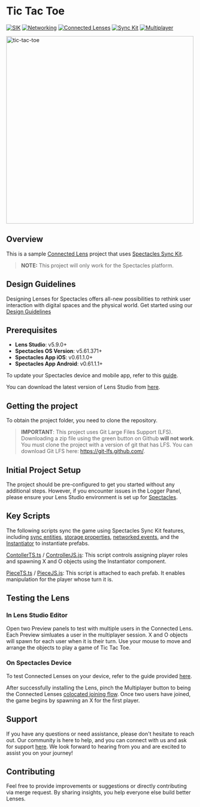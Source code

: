 # Tic Tac Toe

[![SIK](https://img.shields.io/badge/SIK-Light%20Gray?color=D3D3D3)](https://developers.snap.com/spectacles/spectacles-frameworks/spectacles-interaction-kit/features/overview?) [![Networking](https://img.shields.io/badge/Networking-Light%20Gray?color=D3D3D3)](https://developers.snap.com/spectacles/about-spectacles-features/connected-lenses/overview?) [![Connected Lenses](https://img.shields.io/badge/Connected%20Lenses-Light%20Gray?color=D3D3D3)](https://developers.snap.com/spectacles/about-spectacles-features/connected-lenses/overview?) [![Sync Kit](https://img.shields.io/badge/Sync%20Kit-Light%20Gray?color=D3D3D3)](https://developers.snap.com/spectacles/spectacles-frameworks/spectacles-interaction-kit/features/overview?) [![Multiplayer](https://img.shields.io/badge/Multiplayer-Light%20Gray?color=D3D3D3)](https://developers.snap.com/lens-studio/features/lens-cloud/lens-cloud-overview?)

<img src="./README-ref/sample-list-tic-tac-toe-rounded-edges.gif" alt="tic-tac-toe" width="500" />

## Overview

This is a sample [Connected Lens](https://developers.snap.com/spectacles/about-spectacles-features/connected-lenses/overview) project that uses [Spectacles Sync Kit](https://developers.snap.com/spectacles/spectacles-frameworks/spectacles-sync-kit/getting-started).

> **NOTE:**
> This project will only work for the Spectacles platform.

## Design Guidelines

Designing Lenses for Spectacles offers all-new possibilities to rethink user interaction with digital spaces and the physical world.
Get started using our [Design Guidelines](https://developers.snap.com/spectacles/best-practices/design-for-spectacles/introduction-to-spatial-design)

## Prerequisites

- **Lens Studio**: v5.9.0+
- **Spectacles OS Version**: v5.61.371+
- **Spectacles App iOS**: v0.61.1.0+
- **Spectacles App Android**: v0.61.1.1+

To update your Spectacles device and mobile app, refer to this [guide](https://support.spectacles.com/hc/en-us/articles/30214953982740-Updating).

You can download the latest version of Lens Studio from [here](https://ar.snap.com/download?lang=en-US).

## Getting the project

To obtain the project folder, you need to clone the repository.

> **IMPORTANT**:
> This project uses Git Large Files Support (LFS). Downloading a zip file using the green button on Github
> **will not work**. You must clone the project with a version of git that has LFS.
> You can download Git LFS here: https://git-lfs.github.com/.

## Initial Project Setup

The project should be pre-configured to get you started without any additional steps. However, if you encounter issues in the Logger Panel, please ensure your Lens Studio environment is set up for [Spectacles](https://developers.snap.com/spectacles/get-started/start-buiding/preview-panel).

## Key Scripts

The following scripts sync the game using Spectacles Sync Kit features, including [sync entities](https://developers.snap.com/spectacles/spectacles-frameworks/spectacles-sync-kit/features/sync-entity), [storage properties](https://developers.snap.com/spectacles/spectacles-frameworks/spectacles-sync-kit/features/storage-properties), [networked events](https://developers.snap.com/spectacles/spectacles-frameworks/spectacles-sync-kit/features/networked-events), and the [Instantiator](https://developers.snap.com/spectacles/spectacles-frameworks/spectacles-sync-kit/features/instantiator) to instantiate prefabs.

[ContollerTS.ts](./Assets/TicTacToe/Typescript/ControllerTS.ts) / [ControllerJS.js](<(./Assets/TicTacToe/Javascript/ControllerJS.js)>): This script controls assigning player roles and spawning X and O objects using the Instantiator component.

[PieceTS.ts](./Assets/TicTacToe/Typescript/PieceTS.ts) / [PieceJS.js](<(./Assets/TicTacToe/Javascript/PieceJS.js)>): This script is attached to each prefab. It enables manipulation for the player whose turn it is.

## Testing the Lens

### In Lens Studio Editor

Open two Preview panels to test with multiple users in the Connected Lens. Each Preview simluates a user in the multiplayer session. X and O objects will spawn for each user when it is their turn. Use your mouse to move and arrange the objects to play a game of Tic Tac Toe.

### On Spectacles Device

To test Connected Lenses on your device, refer to the guide provided [here](https://developers.snap.com/spectacles/about-spectacles-features/connected-lenses/building-connected-lenses).

After successfully installing the Lens, pinch the Multiplayer button to being the Connected Lenses [colocated joining flow](https://developers.snap.com/spectacles/about-spectacles-features/connected-lenses/using-connected-lenses). Once two users have joined, the game begins by spawning an X for the first player.

## Support

If you have any questions or need assistance, please don't hesitate to reach out. Our community is here to help, and you can connect with us and ask for support [here](https://www.reddit.com/r/Spectacles/). We look forward to hearing from you and are excited to assist you on your journey!

## Contributing

Feel free to provide improvements or suggestions or directly contributing via merge request. By sharing insights, you help everyone else build better Lenses.
